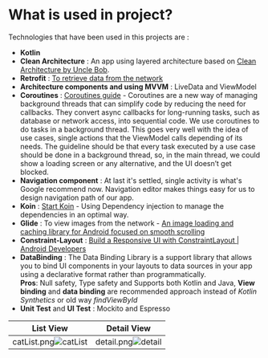 # What is used in project?
Technologies that have been used in this projects are :

- **Kotlin**
- **Clean Architecture** : An app using layered architecture based on [Clean Architecture by Uncle Bob](http://blog.cleancoder.com/uncle-bob/2012/08/13/the-clean-architecture.html).
- **Retrofit** : [To retrieve data from the network](https://github.com/square/retrofit)
- **Architecture components and using MVVM** : LiveData and ViewModel
- **Coroutines** : [Coroutines guide](https://kotlinlang.org/docs/coroutines-guide.html) - Coroutines are a new way of managing background threads that can simplify code by reducing the need for callbacks. They convert async callbacks for long-running tasks, such as database or network access, into sequential code. We use coroutines to do tasks in a background thread. This goes very well with the idea of use cases, single actions that the ViewModel calls depending of its needs. The guideline should be that every task executed by a use case should be done in a background thread, so, in the main thread, we could show a loading screen or any alternative, and the UI doesn’t get blocked.
- **Navigation component** : At last it's settled, single activity is what's Google recommend now. Navigation editor makes things easy for us to design navigation path of our app.
- **Koin** : [Start Koin](https://insert-koin.io/) - Using Dependency injection to manage the dependencies in an optimal way.
- **Glide** : To view images from the network - [An image loading and caching library for Android focused on smooth scrolling](https://github.com/bumptech/glide)
- **Constraint-Layout** : [Build a Responsive UI with ConstraintLayout | Android Developers](https://developer.android.com/training/constraint-layout/index.html)
- **DataBinding** : The Data Binding Library is a support library that allows you to bind UI components in your layouts to data sources in your app using a declarative format rather than programmatically.
 </br>**Pros**: Null safety, Type safety and Supports both Kotlin and Java, **View binding** and **data binding** are recommended approach instead of *Kotlin Synthetics* or old way *findViewById*
- **Unit Test** and **UI Test** : Mockito and Espresso 





 List View | Detail View 
 ------------- | ------------- 
 catList.png![catList](https://user-images.githubusercontent.com/22428059/126235010-4a74921d-7eed-4eda-9467-e343191d29fc.png) | detail.png![detail](https://user-images.githubusercontent.com/22428059/126235055-0e4e73d8-2d6f-4653-9870-9a3995d3eac4.png)
